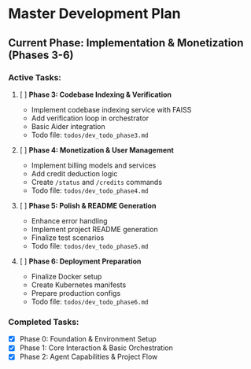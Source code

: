 # Master Development Plan

## Current Phase: Implementation & Monetization (Phases 3-6)

### Active Tasks:
1. [ ] **Phase 3: Codebase Indexing & Verification**
   - Implement codebase indexing service with FAISS
   - Add verification loop in orchestrator
   - Basic Aider integration
   - Todo file: `todos/dev_todo_phase3.md`

2. [ ] **Phase 4: Monetization & User Management**
   - Implement billing models and services
   - Add credit deduction logic
   - Create `/status` and `/credits` commands
   - Todo file: `todos/dev_todo_phase4.md`

3. [ ] **Phase 5: Polish & README Generation**
   - Enhance error handling
   - Implement project README generation
   - Finalize test scenarios
   - Todo file: `todos/dev_todo_phase5.md`

4. [ ] **Phase 6: Deployment Preparation**
   - Finalize Docker setup
   - Create Kubernetes manifests
   - Prepare production configs
   - Todo file: `todos/dev_todo_phase6.md`

### Completed Tasks:
- [x] Phase 0: Foundation & Environment Setup
- [x] Phase 1: Core Interaction & Basic Orchestration
- [x] Phase 2: Agent Capabilities & Project Flow